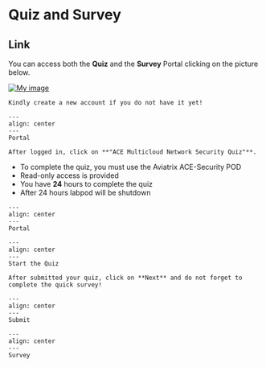 # Quiz and Survey

## Link
You can access both the **Quiz** and the **Survey** Portal clicking on the picture below. 

<a href="https://ace.aviatrix.com/ace-multicloud-network-security-quiz" target="_blank">

![My image](images/quiz.png)

</a>

```{caution}
Kindly create a new account if you do not have it yet!
```

```{figure} images/new-account.png
---
align: center
---
Portal
```

```{important}
After logged in, click on **"ACE Multicloud Network Security Quiz"**.
```

- To complete the quiz, you must use the Aviatrix ACE-Security POD
- Read-only access is provided
- You have **24** hours to complete the quiz
- After 24 hours labpod will be shutdown

```{figure} images/survey.png
---
align: center
---
Portal
```

```{figure} images/quiz-1.png
---
align: center
---
Start the Quiz
```

```{important}
After submitted your quiz, click on **Next** and do not forget to complete the quick survey!
```

```{figure} images/quiz2.png
---
align: center
---
Submit
```

```{figure} images/quiz3.png
---
align: center
---
Survey
```